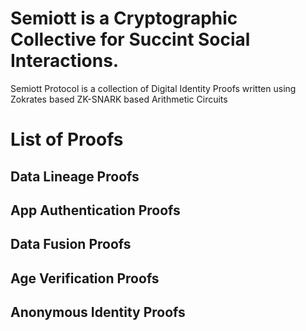 # Semiott is a Cryptographic Collective for Succint Social Interactions.
Semiott Protocol is a collection of Digital Identity Proofs written using Zokrates based ZK-SNARK based Arithmetic Circuits

# List of Proofs

## Data Lineage Proofs

## App Authentication Proofs

## Data Fusion Proofs

## Age Verification Proofs

## Anonymous Identity Proofs
